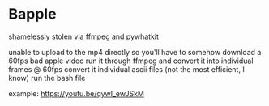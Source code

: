 # Bapple
shamelessly stolen via ffmpeg and pywhatkit

unable to upload to the mp4 directly so you'll have to somehow download a 60fps bad apple video
run it through ffmpeg and convert it into individual frames @ 60fps
convert it individual ascii files (not the most efficient, I know)
run the bash file

example: https://youtu.be/qywl_ewJSkM
